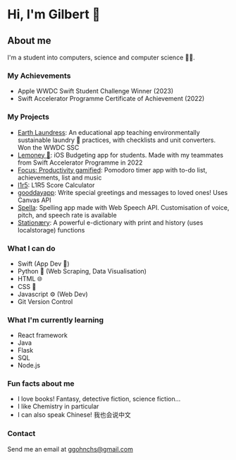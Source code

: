 # Hi, I'm Gilbert 👋

## About me

I'm a student into computers, science and computer science 🧑‍💻.

### My Achievements
- Apple WWDC Swift Student Challenge Winner (2023)
- Swift Accelerator Programme Certificate of Achievement (2022)

### My Projects
- [Earth Laundress](https://github.com/ic1y/earthlaundress/): An educational app teaching environmentally sustainable laundry 🧺 practices, with checklists and unit converters. Won the WWDC SSC
- [Lemoney 🍋](https://github.com/dishi0812/lemoney): iOS Budgeting app for students. Made with my teammates from Swift Accelerator Programme in 2022
- [Focus: Productivity gamified](https://focus-9eqm.onrender.com/): Pomodoro timer app with to-do list, achievements, list and music
- [l1r5](https://l1r5.vercel.app/): L1R5 Score Calculator
- [gooddayapp](https://gooddayapp.vercel.app/): Write special greetings and messages to loved ones! Uses Canvas API
- [Spella](https://spelling-zui.vercel.app/): Spelling app made with Web Speech API. Customisation of voice, pitch, and speech rate is available
- [Stationæry](https://github.com/ic1y/stationaery): A powerful e-dictionary with print and history (uses localstorage) functions

### What I can do
- Swift (App Dev 📱)
- Python 🐍 (Web Scraping, Data Visualisation)
- HTML 🌐
- CSS 💅
- Javascript ⚙️ (Web Dev)
- Git Version Control

### What I'm currently learning
- React framework
- Java
- Flask
- SQL
- Node.js

### Fun facts about me
- I love books! Fantasy, detective fiction, science fiction...
- I like Chemistry in particular
- I can also speak Chinese! 我也会说中文
  
### Contact
Send me an email at [ggohnchs@gmail.com](mailto:ggohnchs@gmail.com)
<!--
**ic1y/ic1y** is a ✨ _special_ ✨ repository because its `README.md` (this file) appears on your GitHub profile.

Here are some ideas to get you started:

- 🔭 I’m currently working on ...
- 🌱 I’m currently learning ...
- 👯 I’m looking to collaborate on ...
- 🤔 I’m looking for help with ...
- 💬 Ask me about ...
- 📫 How to reach me: ...
- 😄 Pronouns: ...
- ⚡ Fun fact: ...
-->
